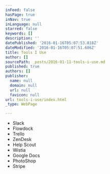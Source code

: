 ```yaml
---
inFeed: false
hasPage: true
inNav: true
inLanguage: null
starred: false
keywords: []
description: ''
datePublished: '2016-01-16T05:07:53.818Z'
dateModified: '2016-01-16T05:07:51.606Z'
title: Tools I Use
author: []
sourcePath: _posts/2016-01-11-tools-i-use.md
published: true
authors: []
publisher:
  name: null
  domain: null
  url: null
  favicon: null
url: tools-i-use/index.html
_type: WebPage

---
```

* Slack
* Flowdock
* Trello
* ZenDesk
* Help Scout
* Wistia
* Google Docs
* PhotoShop
* Stripe